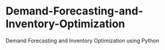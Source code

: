 # Demand-Forecasting-and-Inventory-Optimization
Demand Forecasting and Inventory Optimization using Python

